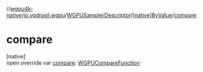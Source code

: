 //[wgpu4k-native](../../../../index.md)/[io.ygdrasil.wgpu](../../index.md)/[WGPUSamplerDescriptor](../index.md)/[[native]ByValue](index.md)/[compare](compare.md)

# compare

[native]\
open override var [compare](compare.md): [WGPUCompareFunction](../../-w-g-p-u-compare-function/index.md)